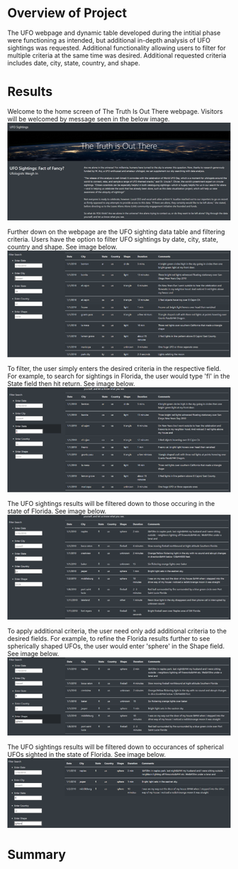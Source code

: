 # Overview of Project
The UFO webpage and dynamic table developed during the intitial phase were functioning as intended, but additional in-depth analysis of UFO sightings was requested. Additional functionality allowing users to filter for multiple criteria at the same time was desired. Additional requested criteria includes date, city, state, country, and shape.

# Results

Welcome to the home screen of The Truth Is Out There webpage. Visitors will be welcomed by message seen in the below image.
![Alt text](https://github.com/geboweniii/UFOs/blob/main/static/images/UFOhome.PNG "Title")

Further down on the webpage are the UFO sighting data table and filtering criteria. Users have the option to filter UFO sightings by date, city, state, country and shape. See image below.
![Alt text](https://github.com/geboweniii/UFOs/blob/main/static/images/UFOTableDefault.PNG "Title")

To filter, the user simply enters the desired criteria in the respective field. For example, to search for sightings in Florida, the user would type 'fl' in the State field then hit return. See image below.
![Alt text](https://github.com/geboweniii/UFOs/blob/main/static/images/UFOTableCrit01State.PNG "Title")

The UFO sightings results will be filtered down to those occuring in the state of Florida. See image below.
![Alt text](https://github.com/geboweniii/UFOs/blob/main/static/images/UFOTableCrit01StateResults.PNG "Title")

To apply additional criteria, the user need only add additional criteria to the desired fields. For example, to refine the Florida results further to see spherically shaped UFOs, the user would enter 'sphere' in the Shape field. See image below.
![Alt text](https://github.com/geboweniii/UFOs/blob/main/static/images/UFOTableCrit02Shape.PNG "Title")

The UFO sightings results will be filtered down to occurances of spherical UFOs sighted in the state of Florida. See image below.
![Alt text](https://github.com/geboweniii/UFOs/blob/main/static/images/UFOTableCrit02ShapeResults.PNG "Title")

# Summary
